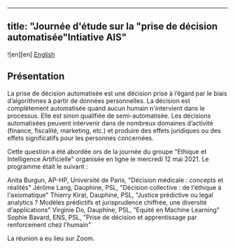 
---
title: "Journée d'étude sur la "prise de décision automatisée"Intiative AIS"
---
![en][en] [English](en/index.md)


## Présentation

La prise de décision automatisée est une décision prise à l’égard par le biais d’algorithmes à partir de données personnelles. La décision est complètement automatisée quand aucun humain n'intervient dans le processus. Elle est sinon qualifiée de semi-automatisée. Les décisions automatisées peuvent intervenir dans de nombreux domaines d’activité (finance, fiscalité, marketing, etc.) et produire des effets juridiques ou des effets significatifs pour les personnes concernées.

Cette question a été abordée ors de la journée du groupe "Ethique et Intelligence Artificielle" organisée en ligne le mercredi 12 mai 2021. Le programme était le suivant :

Anita Burgun, AP-HP, Université de Paris, "Décision médicale : concepts et réalités"
Jérôme Lang, Dauphine, PSL, "Décision collective : de l'éthique à l'axiomatique"
Thierry Kirat, Dauphine, PSL, "Justice prédictive ou legal analytics ? Modèles prédictifs et jurisprudence chiffrée, une diversité d'applications"
Virginie Do, Dauphine, PSL, "Equité en Machine Learning"
Sophie Bavard, ENS, PSL, "Prise de décision et apprentissage par renforcement chez l'humain"

La réunion a eu lieu sur Zoom. 

